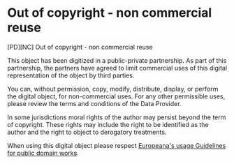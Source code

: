 # Out of copyright - non commercial reuse

 

[PD][NC] Out of copyright - non commercial reuse

This object has been digitized in a public-private partnership. As part of this partnership, the partners have agreed to limit commercial uses of this digital representation of the object by third parties.

You can, without permission, copy, modify, distribute, display, or perform the digital object, for non-commercial uses. For any other permissible uses, please review the terms and conditions of the Data Provider.

In some jurisdictions moral rights of the author may persist beyond the term of copyright. These rights may include the right to be identified as the author and the right to object to derogatory treatments.

When using this digital object please respect [Europeana's usage Guidelines for public domain works](http://www.europeana.eu/rights/pd-usage-guide.html).